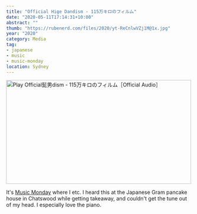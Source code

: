```yaml
---
title: "Official Hige Dandism - 115万キロのフィルム"
date: "2020-05-11T17:14:31+10:00"
abstract: ""
thumb: "https://rubenerd.com/files/2020/yt-ReCnlwVZj1M@1x.jpg"
year: "2020"
category: Media
tag:
- japanese
- music
- music-monday
location: Sydney
---
```

<p><a href="https://www.youtube.com/watch?v=ReCnlwVZj1M" title="Play Official髭男dism - 115万キロのフィルム［Official Audio］"><img src="https://rubenerd.com/files/2020/yt-ReCnlwVZj1M@1x.jpg" srcset="https://rubenerd.com/files/2020/yt-ReCnlwVZj1M@1x.jpg 1x, https://rubenerd.com/files/2020/yt-ReCnlwVZj1M@2x.jpg 2x" alt="Play Official髭男dism - 115万キロのフィルム［Official Audio］" style="width:500px;height:281px;" /></a></p>

It's [Music Monday](https://rubenerd.com/tag/music-monday/) where I etc. I heard this at the Japanese Gram pancake house in Chatswood while getting takeaway, and couldn't get the tune out of my head. I especially love the piano.
